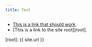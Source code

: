 ```yaml
---
title: Test
---
```


* [This is a link that should work][link].
* [This is a link to the site root][root].


[link]: link
[root]: {{ site.url }}

